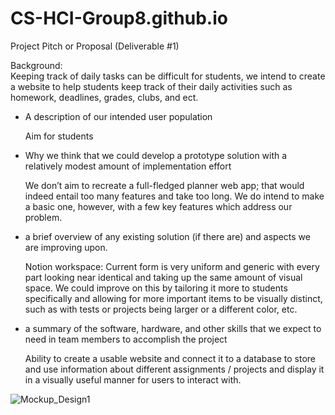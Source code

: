 # CS-HCI-Group8.github.io
Project Pitch or Proposal (Deliverable #1)

Background:  
          Keeping track of daily tasks can be difficult for students, we intend to create a website to help students keep track of their daily activities such as homework, deadlines, grades, clubs, and ect. 

- A description of our intended user population 

  Aim for students

 - Why we think that we could develop a prototype solution with a relatively modest amount of implementation effort

   We don’t aim to recreate a full-fledged planner web app; that would indeed entail too many features and take too long. We do intend to make a basic one, however, with a few key features which address our problem.
   
- a brief overview of any existing solution (if there are) and aspects we are improving upon.

  Notion workspace: Current form is very uniform and generic with every part looking near identical and taking up the same amount of visual space. We could improve on this by tailoring it more to students specifically and allowing for more important items to be visually distinct, such as with tests or projects being larger or a different color, etc.

- a summary of the software, hardware, and other skills that we expect to need in team members to accomplish the project

  Ability to create a usable website and connect it to a database to store and use information about different assignments / projects and display it in a visually useful manner for users to interact with.



![Mockup_Design1](https://github.com/CS-HCI-Group8/CS-HCI-Group8.github.io/assets/97752648/c6fb8858-50a8-4234-9834-f7bdc9cad5e3)



